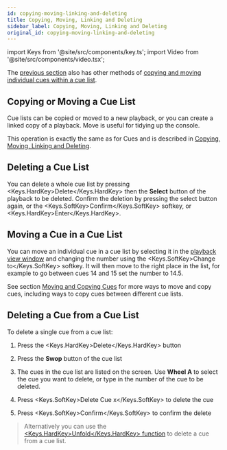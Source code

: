```yaml
---
id: copying-moving-linking-and-deleting
title: Copying, Moving, Linking and Deleting
sidebar_label: Copying, Moving, Linking and Deleting
original_id: copying-moving-linking-and-deleting
---
```


import Keys from '@site/src/components/key.ts';
import Video from '@site/src/components/video.tsx';

The [previous section](editing-cue-lists.md) also has other methods of [copying and moving
individual cues within a cue list](editing-cue-lists.md#moving-and-copying-cues).

Copying or Moving a Cue List
----------------------------

Cue lists can be copied or moved to a new playback, or you can create a
linked copy of a playback. Move is useful for tidying up the console.

This operation is exactly the same as for Cues and is described in
[Copying, Moving, Linking and Deleting](../cues/copying-moving-linking-and-deleting.md).

Deleting a Cue List
-------------------

You can delete a whole cue list by pressing <Keys.HardKey>Delete</Keys.HardKey> then the <strong>Select</strong>
button of the playback to be deleted. Confirm the deletion by pressing
the select button again, or the <Keys.SoftKey>Confirm</Keys.SoftKey> softkey, or <Keys.HardKey>Enter</Keys.HardKey>.

Moving a Cue in a Cue List
--------------------------

You can move an individual cue in a cue list by selecting it in the
[playback view window](editing-cue-lists.md#playback-view-window) and changing the number using the <Keys.SoftKey>Change to</Keys.SoftKey>
softkey. It will then move to the right place in the list, for example
to go between cues 14 and 15 set the number to 14.5.

See section [Moving and Copying Cues](editing-cue-lists.md#moving-and-copying-cues) for more ways to move and copy cues,
including ways to copy cues between different cue lists.

Deleting a Cue from a Cue List
------------------------------

To delete a single cue from a cue list:

1. Press the <Keys.HardKey>Delete</Keys.HardKey> button

2. Press the <strong>Swop</strong> button of the cue list

3. The cues in the cue list are listed on the screen. Use <strong>Wheel A</strong> to
select the cue you want to delete, or type in the number of the cue to be
deleted.

4. Press <Keys.SoftKey>Delete Cue x</Keys.SoftKey> to delete the cue

5. Press <Keys.SoftKey>Confirm</Keys.SoftKey> to confirm the delete

> Alternatively you can use the 
[<Keys.HardKey>Unfold</Keys.HardKey> function](editing-cue-lists.md#editing-a-cue-list-using-unfold)
to delete a cue from a cue list.